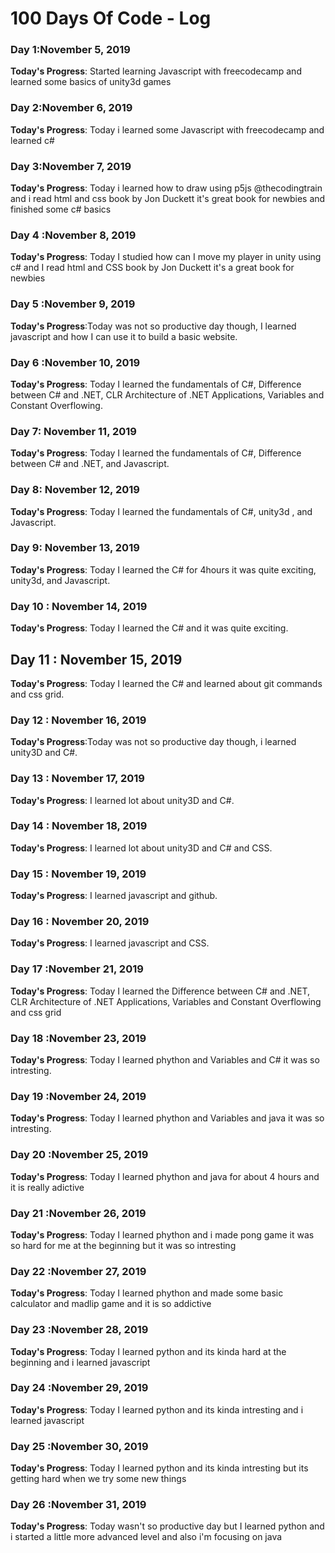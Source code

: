 # 100 Days Of Code - Log

### Day 1:November 5, 2019 


**Today's Progress**: Started learning Javascript with freecodecamp and learned some basics of unity3d games


### Day 2:November 6, 2019 


**Today's Progress**: Today i learned some Javascript with freecodecamp and learned c# 


### Day 3:November 7, 2019 


**Today's Progress**: Today i learned how to draw using p5js @thecodingtrain and i read html and css book by Jon Duckett it's great book for newbies and finished some c# basics


### Day 4 :November 8, 2019 


**Today's Progress**: Today I studied how can I move my player in unity using c# and I read html and CSS book by Jon Duckett it's a great book for newbies 


### Day 5 :November 9, 2019 


**Today's Progress**:Today was not so productive day though, I learned javascript and how I can use it to build a basic website.


### Day 6 :November 10, 2019 


**Today's Progress**: Today I learned the fundamentals of C#, Difference between C# and .NET, CLR Architecture of .NET Applications, Variables and Constant Overflowing.


### Day 7: November 11, 2019 


**Today's Progress**: Today I learned the fundamentals of C#, Difference between C# and .NET, and Javascript.


### Day 8: November 12, 2019 


**Today's Progress**: Today I learned the fundamentals of C#, unity3d , and Javascript.


### Day 9: November 13, 2019 


**Today's Progress**:  Today I learned the C# for 4hours it was quite exciting, unity3d, and Javascript.


### Day 10 : November 14, 2019 


**Today's Progress**:  Today I learned the C# and  it was quite exciting.

## Day 11 : November 15, 2019 


**Today's Progress**:  Today I learned the C# and learned about git commands and css grid.


### Day 12 : November 16, 2019 


**Today's Progress**:Today was not so productive day though, i learned unity3D and C#.

### Day 13 : November 17, 2019 


**Today's Progress**: I learned lot about unity3D and C#.


### Day 14 : November 18, 2019 


**Today's Progress**: I learned lot about unity3D and C# and CSS.


### Day 15 : November 19, 2019 


**Today's Progress**: I learned javascript and github.


### Day 16 : November 20, 2019 


**Today's Progress**: I learned javascript and CSS.



### Day 17 :November 21, 2019 


**Today's Progress**: Today I learned the Difference between C# and .NET, CLR Architecture of .NET Applications, Variables and Constant Overflowing and css grid


### Day 18 :November 23, 2019 


**Today's Progress**: Today I learned phython and Variables and C# it was so intresting.


### Day 19 :November 24, 2019 


**Today's Progress**: Today I learned phython and Variables and java it was so intresting.

### Day 20 :November 25, 2019 


**Today's Progress**: Today I learned phython and java for about 4 hours and it is really adictive

### Day 21 :November 26, 2019 


**Today's Progress**: Today I learned phython and i made pong game it was so hard for me at the 
beginning but it was so intresting

### Day 22 :November 27, 2019 


**Today's Progress**: Today I learned phython and made some basic calculator and madlip game and it is so addictive


### Day 23 :November 28, 2019 


**Today's Progress**: Today I learned python and its kinda hard at the beginning and i learned javascript


### Day 24 :November 29, 2019 


**Today's Progress**: Today I learned python and its kinda intresting and i learned javascript

### Day 25 :November 30, 2019 


**Today's Progress**: Today I learned python and its kinda intresting but its getting hard when we try some new things

### Day 26 :November 31, 2019 


**Today's Progress**: Today wasn't so productive day but I learned python and i started a little more advanced level and also i'm focusing on java  

